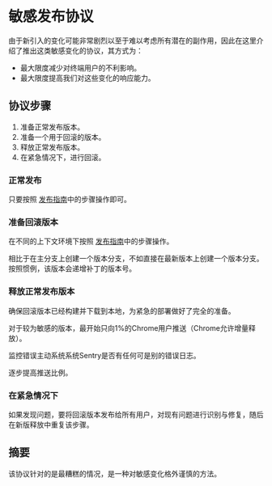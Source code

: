 # 敏感发布协议

由于新引入的变化可能非常剧烈以至于难以考虑所有潜在的副作用，因此在这里介绍了推出这类敏感变化的协议，其方式为：

- 最大限度减少对终端用户的不利影响。
- 最大限度提高我们对这些变化的响应能力。

## 协议步骤

1. 准备正常发布版本。
2. 准备一个用于回滚的版本。
3. 释放正常发布版本。
4. 在紧急情况下，进行回滚。

### 正常发布

只要按照 [发布指南](./publishing-cn.md)中的步骤操作即可。

### 准备回滚版本

在不同的上下文环境下按照 [发布指南](./publishing-cn.md)中的步骤操作。 

相比于在主分支上创建一个版本分支，不如直接在最新版本上创建一个版本分支。按照惯例，该版本会递增补丁的版本号。

### 释放正常发布版本

确保回滚版本已经构建并下载到本地，为紧急的部署做好了完全的准备。

对于较为敏感的版本，最开始只向1%的Chrome用户推送（Chrome允许增量释放）。

监控错误主动系统系统Sentry是否有任何可是别的错误日志。

逐步提高推送比例。

### 在紧急情况下

如果发现问题，要将回滚版本发布给所有用户，对现有问题进行识别与修复，随后在新版释放中重复该步骤。

## 摘要

该协议针对的是最糟糕的情况，是一种对敏感变化格外谨慎的方法。
